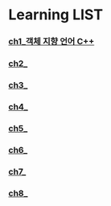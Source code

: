 # Learning LIST

### [ch1_객체 지향 언어 C++](https://github.com/BangYunseo/TIL/blob/main/Cpp/ch1_%EA%B0%9D%EC%B2%B4%20%EC%A7%80%ED%96%A5%20%EC%96%B8%EC%96%B4%20C++.md)     

### [ch2_](https://github.com/BangYunseo/TIL/tree/main/Cpp)   

### [ch3_](https://github.com/BangYunseo/TIL/tree/main/Cpp)      

### [ch4_](https://github.com/BangYunseo/TIL/tree/main/Cpp)     

### [ch5_](https://github.com/BangYunseo/TIL/tree/main/Cpp)      

### [ch6_](https://github.com/BangYunseo/TIL/tree/main/Cpp)       

### [ch7_](https://github.com/BangYunseo/TIL/tree/main/Cpp)          

### [ch8_](https://github.com/BangYunseo/TIL/tree/main/Cpp)
